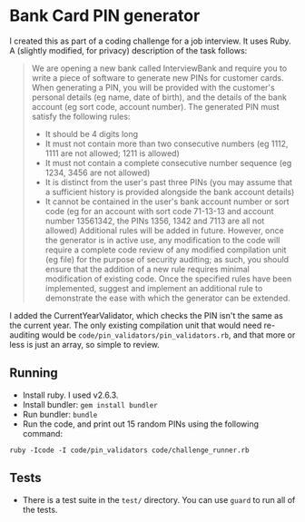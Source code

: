 # Bank Card PIN generator
I created this as part of a coding challenge for a job interview. It uses Ruby. A (slightly modified, for privacy) description of the task follows:

> We are opening a new bank called InterviewBank and require you to write a piece of software to generate new PINs for customer cards. When generating a PIN, you will be provided with the customer's personal details (eg name, date of birth), and the details of the bank account (eg sort code, account number). The generated PIN must satisfy the following rules:
> - It should be 4 digits long
> - It must not contain more than two consecutive numbers (eg 1112, 1111 are not allowed; 1211 is allowed)
> - It must not contain a complete consecutive number sequence (eg 1234, 3456 are not allowed)
> - It is distinct from the user's past three PINs (you may assume that a sufficient history is provided alongside the bank account details)
> - It cannot be contained in the user's bank account number or sort code (eg for an account with sort code 71-13-13 and account number 13561342, the PINs 1356, 1342 and 7113 are all not allowed)
> Additional rules will be added in future. However, once the generator is in active use, any modification to the code will require a complete code review of any modified compilation unit (eg file) for the purpose of security auditing; as such, you should ensure that the addition of a new rule requires minimal modification of existing code.
> Once the specified rules have been implemented, suggest and implement an additional rule to demonstrate the ease with which the generator can be extended.

I added the CurrentYearValidator, which checks the PIN isn't the same as the current year. The only existing compilation unit that would need re-auditing would be `code/pin_validators/pin_validators.rb`, and that more or less is just an array, so simple to review.

## Running
- Install ruby. I used v2.6.3.
- Install bundler: `gem install bundler`
- Run bundler: `bundle`
- Run the code, and print out 15 random PINs using the following command:

`ruby -Icode -I code/pin_validators code/challenge_runner.rb`

## Tests
- There is a test suite in the `test/` directory. You can use `guard` to run all of the tests.
